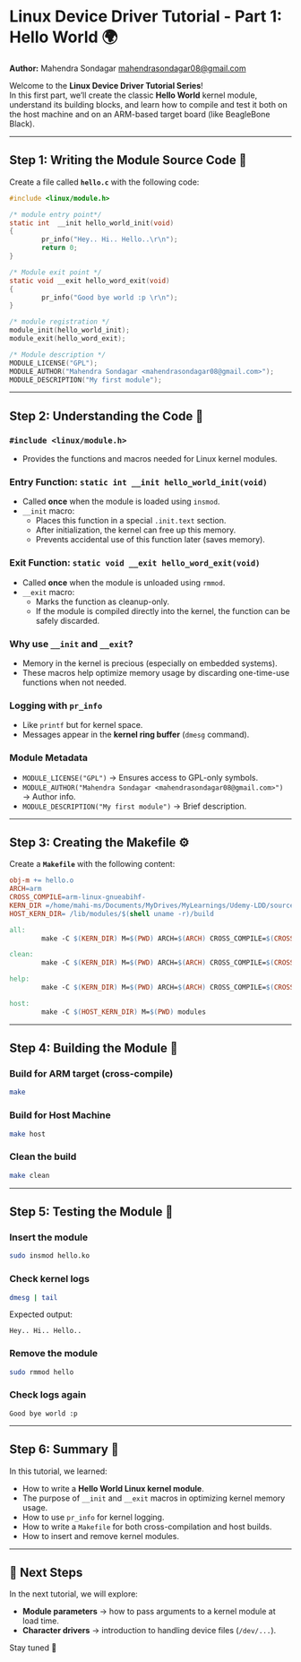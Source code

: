 # Linux Device Driver Tutorial - Part 1: Hello World 🌍

**Author:** Mahendra Sondagar <mahendrasondagar08@gmail.com>  

Welcome to the **Linux Device Driver Tutorial Series**!  
In this first part, we’ll create the classic **Hello World** kernel module, understand its building blocks, and learn how to compile and test it both on the host machine and on an ARM-based target board (like BeagleBone Black).

---

## Step 1: Writing the Module Source Code 📜

Create a file called **`hello.c`** with the following code:

```c
#include <linux/module.h>

/* module entry point*/
static int  __init hello_world_init(void)
{
        pr_info("Hey.. Hi.. Hello..\r\n");
        return 0;
}

/* Module exit point */
static void __exit hello_word_exit(void)
{
        pr_info("Good bye world :p \r\n");
}

/* module registration */
module_init(hello_world_init);
module_exit(hello_word_exit);

/* Module description */
MODULE_LICENSE("GPL");
MODULE_AUTHOR("Mahendra Sondagar <mahendrasondagar08@gmail.com>");
MODULE_DESCRIPTION("My first module");
```

---

## Step 2: Understanding the Code 🧾

### `#include <linux/module.h>`
- Provides the functions and macros needed for Linux kernel modules.

### Entry Function: `static int __init hello_world_init(void)`
- Called **once** when the module is loaded using `insmod`.
- `__init` macro:
  - Places this function in a special `.init.text` section.
  - After initialization, the kernel can free up this memory.
  - Prevents accidental use of this function later (saves memory).

### Exit Function: `static void __exit hello_word_exit(void)`
- Called **once** when the module is unloaded using `rmmod`.
- `__exit` macro:
  - Marks the function as cleanup-only.
  - If the module is compiled directly into the kernel, the function can be safely discarded.

### Why use `__init` and `__exit`?
- Memory in the kernel is precious (especially on embedded systems).  
- These macros help optimize memory usage by discarding one-time-use functions when not needed.

### Logging with `pr_info`
- Like `printf` but for kernel space.  
- Messages appear in the **kernel ring buffer** (`dmesg` command).

### Module Metadata
- `MODULE_LICENSE("GPL")` → Ensures access to GPL-only symbols.
- `MODULE_AUTHOR("Mahendra Sondagar <mahendrasondagar08@gmail.com>")` → Author info.
- `MODULE_DESCRIPTION("My first module")` → Brief description.

---

## Step 3: Creating the Makefile ⚙️

Create a **`Makefile`** with the following content:

```makefile
obj-m += hello.o
ARCH=arm
CROSS_COMPILE=arm-linux-gnueabihf-
KERN_DIR =/home/mahi-ms/Documents/MyDrives/MyLearnings/Udemy-LDD/source/BBB-5.10.168-linux-ti-r83/
HOST_KERN_DIR= /lib/modules/$(shell uname -r)/build

all:
        make -C $(KERN_DIR) M=$(PWD) ARCH=$(ARCH) CROSS_COMPILE=$(CROSS_COMPILE) modules

clean: 
        make -C $(KERN_DIR) M=$(PWD) ARCH=$(ARCH) CROSS_COMPILE=$(CROSS_COMPILE) clean

help:
        make -C $(KERN_DIR) M=$(PWD) ARCH=$(ARCH) CROSS_COMPILE=$(CROSS_COMPILE) help

host:
        make -C $(HOST_KERN_DIR) M=$(PWD) modules
```

---

## Step 4: Building the Module 🔨

### Build for ARM target (cross-compile)
```bash
make
```

### Build for Host Machine
```bash
make host
```

### Clean the build
```bash
make clean
```

---

## Step 5: Testing the Module 🚀

### Insert the module
```bash
sudo insmod hello.ko
```

### Check kernel logs
```bash
dmesg | tail
```

Expected output:
```
Hey.. Hi.. Hello..
```

### Remove the module
```bash
sudo rmmod hello
```

### Check logs again
```
Good bye world :p
```

---

## Step 6: Summary 📝

In this tutorial, we learned:
- How to write a **Hello World Linux kernel module**.
- The purpose of `__init` and `__exit` macros in optimizing kernel memory usage.
- How to use `pr_info` for kernel logging.
- How to write a `Makefile` for both cross-compilation and host builds.
- How to insert and remove kernel modules.

---

## 📌 Next Steps

In the next tutorial, we will explore:
- **Module parameters** → how to pass arguments to a kernel module at load time.  
- **Character drivers** → introduction to handling device files (`/dev/...`).  

Stay tuned 🚀
